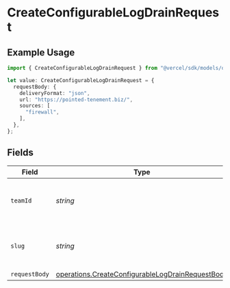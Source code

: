 # CreateConfigurableLogDrainRequest

## Example Usage

```typescript
import { CreateConfigurableLogDrainRequest } from "@vercel/sdk/models/operations/createconfigurablelogdrain.js";

let value: CreateConfigurableLogDrainRequest = {
  requestBody: {
    deliveryFormat: "json",
    url: "https://pointed-tenement.biz/",
    sources: [
      "firewall",
    ],
  },
};
```

## Fields

| Field                                                                                                                | Type                                                                                                                 | Required                                                                                                             | Description                                                                                                          |
| -------------------------------------------------------------------------------------------------------------------- | -------------------------------------------------------------------------------------------------------------------- | -------------------------------------------------------------------------------------------------------------------- | -------------------------------------------------------------------------------------------------------------------- |
| `teamId`                                                                                                             | *string*                                                                                                             | :heavy_minus_sign:                                                                                                   | The Team identifier to perform the request on behalf of.                                                             |
| `slug`                                                                                                               | *string*                                                                                                             | :heavy_minus_sign:                                                                                                   | The Team slug to perform the request on behalf of.                                                                   |
| `requestBody`                                                                                                        | [operations.CreateConfigurableLogDrainRequestBody](../../models/operations/createconfigurablelogdrainrequestbody.md) | :heavy_minus_sign:                                                                                                   | N/A                                                                                                                  |